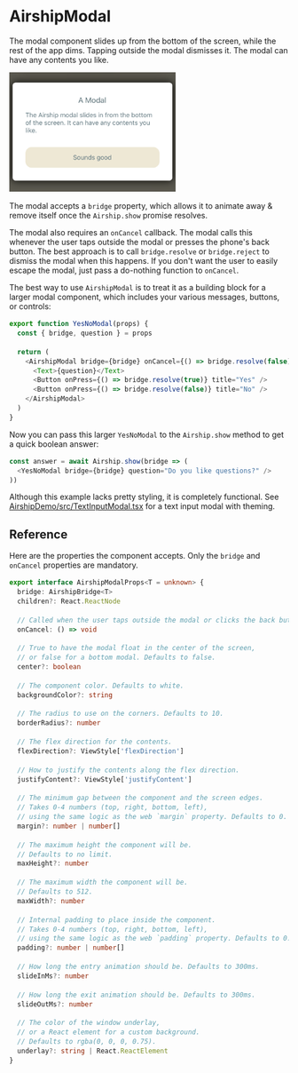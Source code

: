 # AirshipModal

The modal component slides up from the bottom of the screen, while the rest of the app dims. Tapping outside the modal dismisses it. The modal can have any contents you like.

<img alt="Screen shot" src="./modal.png" width="300" />

The modal accepts a `bridge` property, which allows it to animate away & remove itself once the `Airship.show` promise resolves.

The modal also requires an `onCancel` callback. The modal calls this whenever the user taps outside the modal or presses the phone's back button. The best approach is to call `bridge.resolve` or `bridge.reject` to dismiss the modal when this happens. If you don't want the user to easily escape the modal, just pass a do-nothing function to `onCancel`.

The best way to use `AirshipModal` is to treat it as a building block for a larger modal component, which includes your various messages, buttons, or controls:

```javascript
export function YesNoModal(props) {
  const { bridge, question } = props

  return (
    <AirshipModal bridge={bridge} onCancel={() => bridge.resolve(false)}>
      <Text>{question}</Text>
      <Button onPress={() => bridge.resolve(true)} title="Yes" />
      <Button onPress={() => bridge.resolve(false)} title="No" />
    </AirshipModal>
  )
}
```

Now you can pass this larger `YesNoModal` to the `Airship.show` method to get a quick boolean answer:

```javascript
const answer = await Airship.show(bridge => (
  <YesNoModal bridge={bridge} question="Do you like questions?" />
))
```

Although this example lacks pretty styling, it is completely functional. See [AirshipDemo/src/TextInputModal.tsx](../AirshipDemo/src/TextInputModal.tsx) for a text input modal with theming.

## Reference

Here are the properties the component accepts. Only the `bridge` and `onCancel` properties are mandatory.

```typescript
export interface AirshipModalProps<T = unknown> {
  bridge: AirshipBridge<T>
  children?: React.ReactNode

  // Called when the user taps outside the modal or clicks the back button:
  onCancel: () => void

  // True to have the modal float in the center of the screen,
  // or false for a bottom modal. Defaults to false.
  center?: boolean

  // The component color. Defaults to white.
  backgroundColor?: string

  // The radius to use on the corners. Defaults to 10.
  borderRadius?: number

  // The flex direction for the contents.
  flexDirection?: ViewStyle['flexDirection']

  // How to justify the contents along the flex direction.
  justifyContent?: ViewStyle['justifyContent']

  // The minimum gap between the component and the screen edges.
  // Takes 0-4 numbers (top, right, bottom, left),
  // using the same logic as the web `margin` property. Defaults to 0.
  margin?: number | number[]

  // The maximum height the component will be.
  // Defaults to no limit.
  maxHeight?: number

  // The maximum width the component will be.
  // Defaults to 512.
  maxWidth?: number

  // Internal padding to place inside the component.
  // Takes 0-4 numbers (top, right, bottom, left),
  // using the same logic as the web `padding` property. Defaults to 0.
  padding?: number | number[]

  // How long the entry animation should be. Defaults to 300ms.
  slideInMs?: number

  // How long the exit animation should be. Defaults to 300ms.
  slideOutMs?: number

  // The color of the window underlay,
  // or a React element for a custom background.
  // Defaults to rgba(0, 0, 0, 0.75).
  underlay?: string | React.ReactElement
}
```
